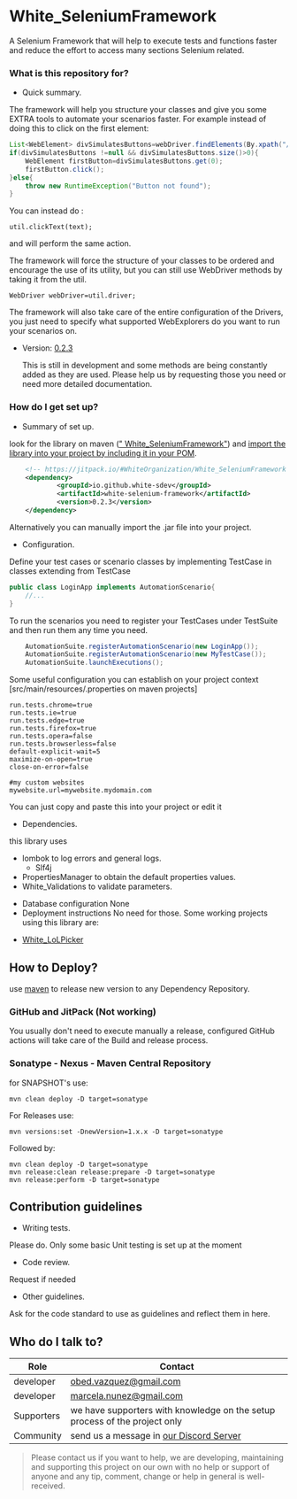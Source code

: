 # White_SeleniumFramework
A Selenium Framework that will help to execute tests and functions faster and reduce the effort to access many sections Selenium related.



### What is this repository for? ###

* Quick summary.

The framework will help you structure your classes and give you some EXTRA tools to automate your scenarios faster.
For example instead of doing this to click on the first element:
``` java
List<WebElement> divSimulatesButtons=webDriver.findElements(By.xpath("//*[text() = '"+text+"']"));
if(divSimulatesButtons !=null && divSimulatesButtons.size()>0){
	WebElement firstButton=divSimulatesButtons.get(0);
	firstButton.click();
}else{
	throw new RuntimeException("Button not found");
}
```

You can instead do :
```
util.clickText(text);
```
and will perform the same action.

The framework will force the structure of your classes to be ordered and encourage the use of its utility, but you can still use WebDriver methods by taking it from the util.
```
WebDriver webDriver=util.driver;
```

The framework will also take care of the entire configuration of the Drivers, you just need to specify what supported WebExplorers do you want to run your scenarios on.


* Version: [0.2.3](https://github.com/orgs/WhiteOrganization/packages) 

    This is still in development and some methods are being constantly added as they are used. Please help us by requesting those you need or need more detailed documentation.

### How do I get set up? ###

* Summary of set up.

look for the library on maven ([" White_SeleniumFramework"](https://github.com/orgs/WhiteOrganization/packages)) and [import the library into your project
by including it in your POM](https://maven.pkg.github.com/whiteorganization/white_seleniumframework).
```XML
	<!-- https://jitpack.io/#WhiteOrganization/White_SeleniumFramework -->
	<dependency>
    		<groupId>io.github.white-sdev</groupId>
    		<artifactId>white-selenium-framework</artifactId>
    		<version>0.2.3</version>
	</dependency>
```

Alternatively you can manually import the .jar file into your project.
* Configuration.

Define your test cases or scenario classes by implementing TestCase in classes extending from TestCase
```java
public class LoginApp implements AutomationScenario{
	//...
}
```

To run the scenarios you need to register your TestCases under TestSuite and then run them any time you need.
``` java
	AutomationSuite.registerAutomationScenario(new LoginApp());
	AutomationSuite.registerAutomationScenario(new MyTestCase());
	AutomationSuite.launchExecutions();
```

Some useful configuration you can establish on your project context [src/main/resources/<yourFileName>.properties on maven projects]
```
run.tests.chrome=true
run.tests.ie=true
run.tests.edge=true
run.tests.firefox=true
run.tests.opera=false
run.tests.browserless=false
default-explicit-wait=5
maximize-on-open=true
close-on-error=false

#my custom websites
mywebsite.url=mywebsite.mydomain.com
```
You can just copy and paste this into your project or edit it


* Dependencies.

this library uses
- lombok to log errors and general logs.
	- Slf4j
- PropertiesManager to obtain the default properties values.
- White_Validations to validate parameters.

* Database configuration
  None
* Deployment instructions
  No need for those. Some working projects using this library are:
- [White_LoLPicker](https://github.com/white-sdev/White_LoLPicker)

## How to Deploy?
use [maven](https://spring.io/guides/gs/maven/) to release new version to any Dependency Repository.

### GitHub and JitPack (Not working)
You usually don't need to execute manually a release, configured GitHub actions will take care of the Build and release process.

### Sonatype - Nexus - Maven Central Repository
for SNAPSHOT's use:

	mvn clean deploy -D target=sonatype
For Releases use:

	mvn versions:set -DnewVersion=1.x.x -D target=sonatype
Followed by:

	mvn clean deploy -D target=sonatype
	mvn release:clean release:prepare -D target=sonatype
	mvn release:perform -D target=sonatype

## Contribution guidelines ###

* Writing tests.

Please do. Only some basic Unit testing is set up at the moment
* Code review.

Request if needed
* Other guidelines.

Ask for the code standard to use as guidelines and reflect them in here.

## Who do I talk to?

<table>
<thead><tr><th><b>Role</b></th> <th><b>Contact</b></th></tr></thead>
<tr><td>developer</td><td> <a href='mailto:obed.vazquez@gmail.com'>obed.vazquez@gmail.com</a></td></tr>
<tr><td>developer</td><td> <a href='mailto:marcela.nunez@gmail.com'>marcela.nunez@gmail.com</a></td></tr>
<tr><td>Supporters</td><td>we have supporters with knowledge on the setup process of the project only</td></tr>
<tr><td>Community</td><td> send us a message in <a href='http://discord.whiteweb.tech'> our Discord Server</a></td></tr>
</table>

>Please contact us if you want to help, we are developing, maintaining and supporting this project
on our own with no help or support of anyone and any tip, comment, change or help in general is well-received.
